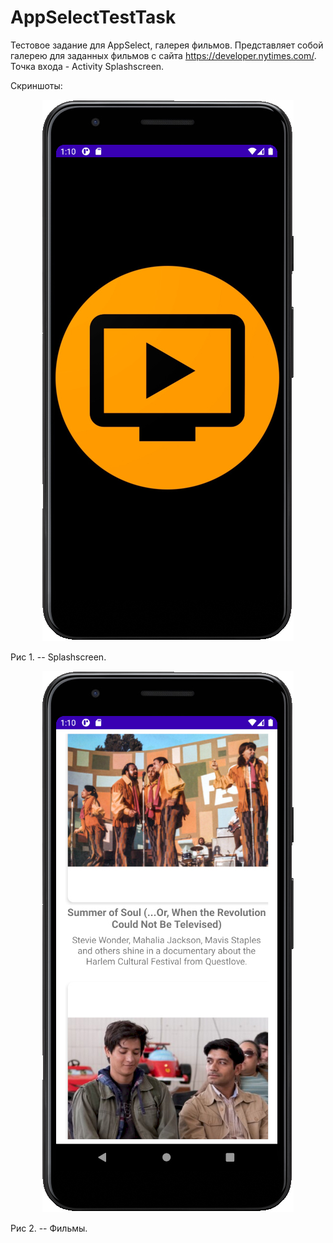 




# AppSelectTestTask
Тестовое задание для AppSelect, галерея фильмов. Представляет собой галерею для заданных фильмов с сайта https://developer.nytimes.com/. Точка входа - Activity Splashscreen.

Скриншоты:

<p align="center">
  <img src="scr1.jpg">
</p>

Рис 1. -- Splashscreen.

<p align="center">
  <img src="scr2.jpg">
</p>

Рис 2. -- Фильмы.
